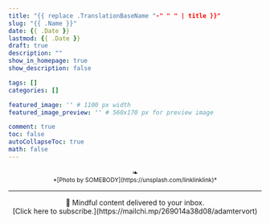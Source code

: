```yaml
---
title: "{{ replace .TranslationBaseName "-" " " | title }}"
slug: "{{ .Name }}"
date: {{ .Date }}
lastmod: {{ .Date }}
draft: true
description: ""
show_in_homepage: true
show_description: false

tags: []
categories: []

featured_image: '' # 1100 px width
featured_image_preview: '' # 560x170 px for preview image

comment: true
toc: false
autoCollapseToc: true
math: false
---
```




<!--more-->

<center>❧</center>
<center><small> *[Photo by SOMEBODY](https://unsplash.com/linklinklink)* </small>

---
<center>
📨 Mindful content delivered to your inbox. <br>[Click here to subscribe.](https://mailchi.mp/269014a38d08/adamtervort)</center>

